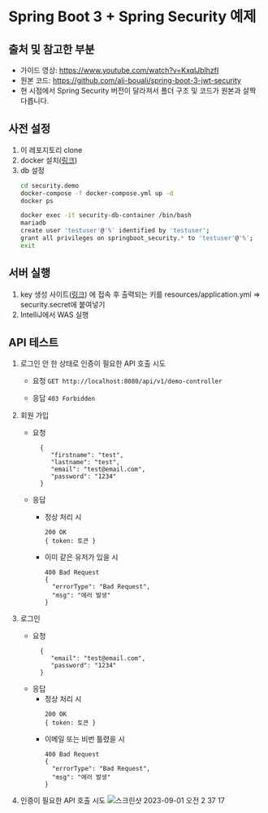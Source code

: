 # Spring Boot 3 + Spring Security 예제

## 출처 및 참고한 부분
- 가이드 영상: https://www.youtube.com/watch?v=KxqlJblhzfI
- 원본 코드: https://github.com/ali-bouali/spring-boot-3-jwt-security
- 현 시점에서 Spring Security 버전이 달라져서 폴더 구조 및 코드가 원본과 살짝 다릅니다.

## 사전 설정
1. 이 레포지토리 clone
2. docker 설치([링크](https://www.docker.com/))
3. db 설정
   ```bash
   cd security.demo
   docker-compose -f docker-compose.yml up -d
   docker ps
   
   docker exec -it security-db-container /bin/bash
   mariadb
   create user 'testuser'@'%' identified by 'testuser';
   grant all privileges on springboot_security.* to 'testuser'@'%';
   exit
   ```

## 서버 실행

1. key 생성
   사이트([링크](https://generate-random.org/encryption-key-generator?count=1&bytes=256&cipher=aes-256-cbc&string=&password=))
   에 접속 후 출력되는 키를 resources/application.yml => security.secret에 붙여넣기
2. IntelliJ에서 WAS 실행

## API 테스트

1. 로그인 안 한 상태로 인증이 필요한 API 호출 시도  
   - 요청
   `GET http://localhost:8080/api/v1/demo-controller`

   - 응답
   `403 Forbidden`


2. 회원 가입  
   - 요청
       ```POST http://localhost:8080/api/v1/auth/register
         {
            "firstname": "test",
            "lastname": "test",
            "email": "test@email.com",
            "password": "1234"
         }
     ```

   - 응답
      - 정상 처리 시
          ```
         200 OK
         { token: 토큰 }
         ```
   
      - 이미 같은 유저가 있을 시
         ```
         400 Bad Request
         {
           "errorType": "Bad Request",
           "msg": "에러 발생"
         }
         ```

3. 로그인
   - 요청
       ```POST http://localhost:8080/api/v1/auth/authenticate
         {
            "email": "test@email.com",
            "password": "1234"
         }
     ```
   - 응답
      - 정상 처리 시
        ```
        200 OK
        { token: 토큰 }
        ```
       - 이메일 또는 비번 틀렸을 시
         ```
         400 Bad Request
         {
           "errorType": "Bad Request",
           "msg": "에러 발생"
         }
         ```
4. 인증이 필요한 API 호출 시도
![스크린샷 2023-09-01 오전 2 37 17](https://github.com/chunghee-hwang/spring-boot-3-security/assets/20486811/1b5c388c-3a10-4afe-aae7-a2db2d63232e)


